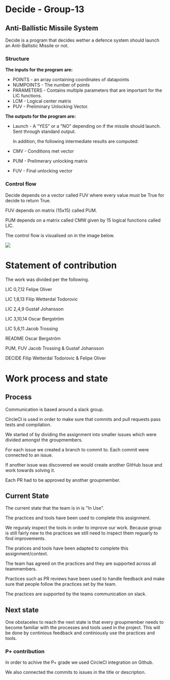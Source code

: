 # Decide - Group-13

## Anti-Ballistic Missile System

Decide is a program that decides wether a defence system should launch an Anti-Ballistic Missile or not. 

### Structure

**The inputs for the program are:**
* POINTS - an array containing coordinates of datapoints
* NUMPOINTS - The number of points
* PARAMETERS - Contains multiple parameters that are important for the LIC functions.
* LCM - Logical center matrix
* PUV - Preliminary Unlocking Vector. 

**The outputs for the program are:** 
* Launch - A "YES" or a "NO" depending on if the missile should launch. Sent through standard output.

    In addition, the following intermediate results are computed:

* CMV - Conditions met vector
* PUM - Prelimerary unlocking matrix
* FUV - Final unlocking vector

### Control flow
Decide depends on a vector called FUV where every value must be True for decide to return True. 

FUV depends on matrix (15x15) called PUM. 

PUM depends on a matrix called CMW given by 15 logical functions called LIC.

The control flow is visualised on in the image below. 

![](https://i.imgur.com/VTqxt3S.png)

# Statement of contribution

The work was divided per the following.

LIC 0,7,12 Felipe Oliver

LIC 1,8,13 Filip Wetterdal Todorovic

LIC 2,4,9 Gustaf Johansson

LIC 3,10,14 Oscar Bergström

LIC 5,6,11 Jacob Trossing

README Oscar Bergström

PUM, FUV Jacob Trossing & Gustaf Johansson

DECIDE Filip Wetterdal Todorovic & Felipe Oliver

# Work process and state

## Process

Communication is based around a slack group.

CircleCI is used in order to make sure that commits and pull requests pass tests and compilation. 

We started of by dividing the assignment into smaller issues which were divided amongst the groupmembers. 

For each issue we created a branch to commit to. Each commit were connected to an issue.  

If another issue was discovered we would create another GitHub Issue and work towards solving it. 

Each PR had to be approved by another groupmember. 

## Current State

The current state that the team is in is "In Use".

The practices and tools have been used to complete this assignment.

We reguraly inspect the tools in order to improve our work. Because group is still fairly new to the practices we still need to inspect them reguarly to find improvements.

The pratices and tools have been adapted to complete this assignment/context.

The team has agreed on the practices and they are supported across all teammembers. 

Practices such as PR reviews have been used to handle feedback and make sure that people follow the practices set by the team.

The practices are supported by the teams communication on slack. 

## Next state

One obstaceles to reach the next state is that every groupmember needs to become familiar with the processes and tools used in the project. This will be done by continious feedback and continiously use the practices and tools. 


### P+ contribution

In order to achive the P+ grade we used CircleCI integration on Github. 

We also connected the commits to issues in the title or description.


